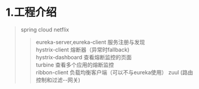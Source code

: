 # 1.工程介绍
>   spring cloud netflix
>   >eureka-server,eureka-client 服务注册与发现<br />
>   hystrix-client 熔断器（异常时fallback)<br />
>   hystrix-dashboard 查看熔断监控的页面<br />
>   turbine 查看多个应用的熔断监控<br />
>   ribbon-client 负载均衡客户端（可以不与eureka使用）
>   zuul (路由控制和过滤--网关)
    